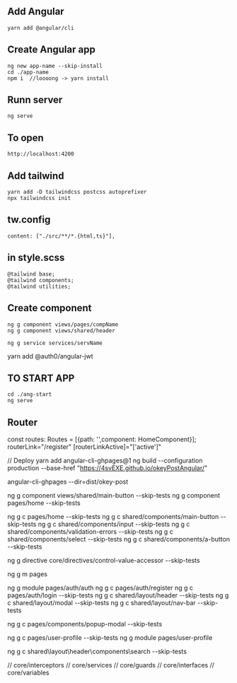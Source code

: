 ## Add Angular
    yarn add @angular/cli
## Create Angular app 
    ng new app-name --skip-install
    cd ./app-name
    npm i  //loooong -> yarn install
## Runn server
    ng serve
## To open
    http://localhost:4200
## Add tailwind
    yarn add -D tailwindcss postcss autoprefixer
    npx tailwindcss init
   ## tw.config
	content: ["./src/**/*.{html,ts}"],
   ## in style.scss
	@tailwind base;
	@tailwind components;
	@tailwind utilities;

## Create component
    ng g component views/pages/compName
    ng g component views/shared/header
	
	ng g service services/servName

  yarn add @auth0/angular-jwt
    
## TO START APP
    cd ./ang-start
    ng serve

## Router
const routes: Routes = [{path: '',component: HomeComponent}];
<router-outlet></router-outlet>
routerLink="/register" 
[routerLinkActive]="['active']"

// Deploy
yarn add angular-cli-ghpages@1
ng build --configuration production --base-href "https://4svEXE.github.io/okeyPostAngular/"

angular-cli-ghpages --dir=dist/okey-post


ng g component views/shared/main-button --skip-tests
ng g component pages/home --skip-tests


ng g c pages/home --skip-tests
ng g c shared/components/main-button --skip-tests
ng g c shared/components/input --skip-tests
ng g c shared/components/validation-errors --skip-tests
ng g c shared/components/select --skip-tests
ng g c shared/components/a-button --skip-tests

ng g directive core/directives/control-value-accessor --skip-tests

ng g m pages

ng g module pages/auth/auth
ng g c pages/auth/register
ng g c pages/auth/login --skip-tests
ng g c shared/layout/header --skip-tests
ng g c shared/layout/modal --skip-tests
ng g c shared/layout/nav-bar --skip-tests

ng g c pages/components/popup-modal --skip-tests
 

ng g c pages/user-profile --skip-tests
ng g module pages/user-profile

ng g c shared\layout\header\components\search --skip-tests

//  core/interceptors
//  core/services
//  core/guards
//  core/interfaces
//  core/variables
